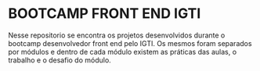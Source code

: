 # BOOTCAMP FRONT END IGTI

Nesse repositorio se encontra os projetos desenvolvidos durante o bootcamp desenvolvedor front end pelo IGTI. Os mesmos foram separados por módulos e dentro de cada módulo existem as práticas das aulas, o trabalho e o desafio do módulo.
